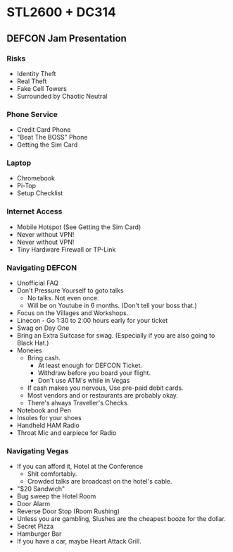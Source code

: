 STL2600 + DC314
===============

DEFCON Jam Presentation
-----------------------

### Risks ###

* Identity Theft
* Real Theft
* Fake Cell Towers
* Surrounded by Chaotic Neutral

### Phone Service ###

* Credit Card Phone
* "Beat The BOSS" Phone
* Getting the Sim Card

### Laptop ###

* Chromebook
* Pi-Top
* Setup Checklist

### Internet Access ###

* Mobile Hotspot (See Getting the Sim Card)
* Never without VPN!
* Never without VPN!
* Tiny Hardware Firewall or TP-Link

### Navigating DEFCON ###

* Unofficial FAQ
* Don't Pressure Yourself to goto talks
    - No talks. Not even once.
    - Will be on Youtube in 6 months. (Don't tell your boss that.)
* Focus on the Villages and Workshops.
* Linecon - Go 1:30 to 2:00 hours early for your ticket
* Swag on Day One
* Bring an Extra Suitcase for swag. (Especially if you are also going to Black Hat.)
* Moneies
    - Bring cash.
        - At least enough for DEFCON Ticket.
        - Withdraw before you board your flight.
        - Don't use ATM's while in Vegas
    - If cash makes you nervous, Use pre-paid debit cards.
    - Most vendors and or restaurants are probably okay.
    - There's always Traveller's Checks.
* Notebook and Pen
* Insoles for your shoes
* Handheld HAM Radio
* Throat Mic and earpiece for Radio

### Navigating Vegas ###

* If you can afford it, Hotel at the Conference
    - Shit comfortably.
    - Crowded talks are broadcast on the hotel's cable.
* "$20 Sandwich"
* Bug sweep the Hotel Room
* Door Alarm
* Reverse Door Stop (Room Rushing)
* Unless you are gambling, Slushes are the cheapest booze for the dollar.
* Secret Pizza
* Hamburger Bar
* If you have a car, maybe Heart Attack Grill.


